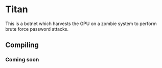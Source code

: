 # Titan
This is a botnet which harvests the GPU on a zombie system to perform brute force password attacks. 

## Compiling
### Coming soon

